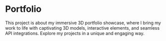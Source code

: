 # Portfolio
This project is about my immersive 3D portfolio showcase, where I bring my work to life with captivating 3D models, interactive elements, and seamless API integrations. Explore my projects in a unique and engaging way.
